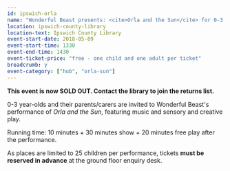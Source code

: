 ```yaml
---
id: ipswich-orla
name: "Wonderful Beast presents: <cite>Orla and the Sun</cite> for 0-3 year-olds - afternoon performance - SOLD OUT"
location: ipswich-county-library
location-text: Ipswich County Library
event-start-date: 2018-05-09
event-start-time: 1330
event-end-time: 1430
event-ticket-price: "free - one child and one adult per ticket"
breadcrumb: y
event-category: ["hub", "orla-sun"]
---
```


**This event is now SOLD OUT. Contact the library to join the returns list.**

0-3 year-olds and their parents/carers are invited to Wonderful Beast's performance of <cite>Orla and the Sun</cite>, featuring music and sensory and creative play.

Running time: 10 minutes + 30 minutes show + 20 minutes free play after the performance.

As places are limited to 25 children per performance, tickets **must be reserved in advance** at the ground floor enquiry desk.
